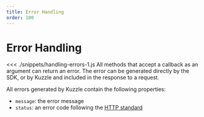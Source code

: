 ```yaml
---
title: Error Handling
order: 100
---
```


# Error Handling

<<< ./snippets/handling-errors-1.js
All methods that accept a callback as an argument can return an error. The error can be generated directly by the SDK, or by Kuzzle and included in the response to a request.

All errors generated by Kuzzle contain the following properties:

- `message`: the error message
- `status`: an error code following the [HTTP standard](https://en.wikipedia.org/wiki/List_of_HTTP_status_codes)

